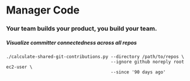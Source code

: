 # Manager Code

### Your team builds your product, you build your team.

##### Visualize committer connectedness across all repos
```
./calculate-shared-git-contributions.py --directory /path/to/repos \
                                        --ignore github noreply root ec2-user \
                                        --since '90 days ago'
```

